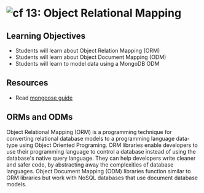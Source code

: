 ![cf](http://i.imgur.com/7v5ASc8.png) 13: Object Relational Mapping
===

## Learning Objectives
* Students will learn about Object Relation Mapping (ORM)
* Students will learn about Object Document Mapping (ODM)
* Students will learn to model data using a MongoDB ODM

## Resources
* Read [mongoose guide](http://mongoosejs.com/docs/guide.html)

## ORMs and ODMs
Object Relational Mapping (ORM) is a programming technique for converting relational database models to a programming language data-type using Object Oriented Programing. ORM libraries enable developers to use their programming language to control a database instead of using the database's native query language. They can help developers write cleaner and safer code, by abstracting away the complexities of database languages. Object Document Mapping (ODM) libraries function similar to ORM libraries but work with NoSQL databases that use document database models.
